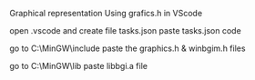 Graphical representation Using grafics.h in VScode

open .vscode and create file tasks.json
paste tasks.json code

go to C:\MinGW\include
paste the graphics.h & winbgim.h files

go to C:\MinGW\lib
paste libbgi.a file